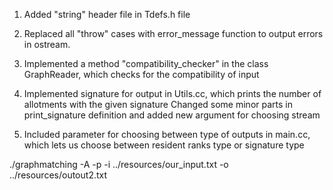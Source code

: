 1) Added "string" header file in Tdefs.h file

2) Replaced all "throw" cases with error_message function to output errors in
   ostream.

3) Implemented a method "compatibility_checker" 
   in the class GraphReader, which checks for the compatibility of input

4) Implemented signature for output
   in Utils.cc, which prints the number of allotments with the given signature
   Changed some minor parts in print_signature definition and added new argument for choosing stream

5) Included parameter for choosing between type of outputs
   in main.cc, which lets us choose between resident ranks type or signature type

./graphmatching -A -p -i ../resources/our_input.txt -o ../resources/outout2.txt